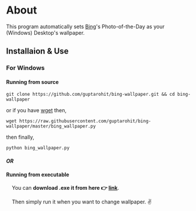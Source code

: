 # About
This program automatically sets [Bing](http://www.bing.com/)'s Photo-of-the-Day as your (Windows) Desktop's wallpaper.


## Installaion & Use

### For Windows

#### Running from source

```
git clone https://github.com/guptarohit/bing-wallpaper.git && cd bing-wallpaper
```

or if you have [wget](http://gnuwin32.sourceforge.net/packages/wget.htm) then,
```
wget https://raw.githubusercontent.com/guptarohit/bing-wallpaper/master/bing_wallpaper.py
```
then finally,
```
python bing_wallpaper.py
```

#### _OR_

#### Running from executable

&nbsp;&nbsp;&nbsp;&nbsp;You can **download .exe it from here :point_right: [link](https://raw.githubusercontent.com/guptarohit/bing-wallpaper/master/bing_wallpaper.exe)**.

&nbsp;&nbsp;&nbsp;&nbsp;Then simply run it when you want to change wallpaper. :v:
